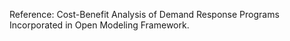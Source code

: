 Reference: Cost-Benefit Analysis of Demand Response Programs Incorporated in Open Modeling Framework.
